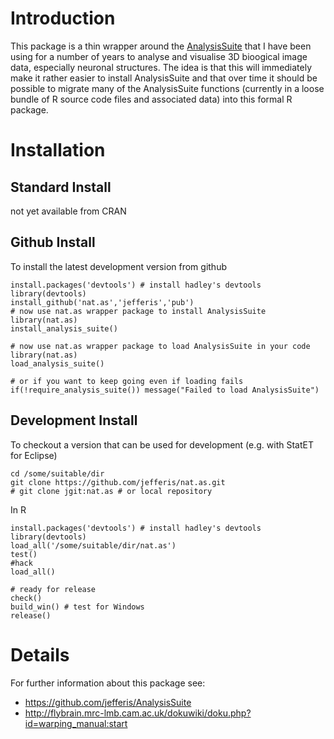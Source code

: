 Introduction
============
This package is a thin wrapper around the [AnalysisSuite](https://github.com/jefferis/AnalysisSuite)
that I have been using for a number of years to analyse and visualise
3D bioogical image data, especially neuronal structures. The idea is that this
will immediately make it rather easier to install AnalysisSuite and that over
time it should be possible to migrate many of the AnalysisSuite functions 
(currently in a loose bundle of R source code files and associated data) into
this formal R package.

Installation
============
Standard Install
----------------
not yet available from CRAN

Github Install
--------------
To install the latest development version from github

    install.packages('devtools') # install hadley's devtools
    library(devtools)
    install_github('nat.as','jefferis','pub')
    # now use nat.as wrapper package to install AnalysisSuite
    library(nat.as)
    install_analysis_suite()
    
    # now use nat.as wrapper package to load AnalysisSuite in your code
    library(nat.as)
    load_analysis_suite()
    
    # or if you want to keep going even if loading fails
    if(!require_analysis_suite()) message("Failed to load AnalysisSuite")



Development Install
-------------------
To checkout a version that can be used for development (e.g. with StatET for Eclipse)

    cd /some/suitable/dir
    git clone https://github.com/jefferis/nat.as.git
    # git clone jgit:nat.as # or local repository

In R

    install.packages('devtools') # install hadley's devtools
    library(devtools)
    load_all('/some/suitable/dir/nat.as')
    test()
    #hack
    load_all()
    
    # ready for release
    check()
    build_win() # test for Windows
    release()

Details
=======
For further information about this package see:

  * https://github.com/jefferis/AnalysisSuite
  * http://flybrain.mrc-lmb.cam.ac.uk/dokuwiki/doku.php?id=warping_manual:start

